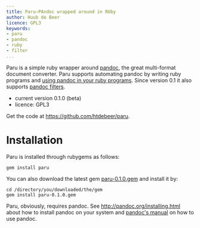 ```yaml
---
title: Paru—PAndoc wrapped around in RUby
author: Huub de Beer
licence: GPL3
keywords:
- paru
- pandoc
- ruby
- filter
...
```


Paru is a simple ruby wrapper around [pandoc](http://www.pandoc.org), the
great multi-format document converter. Paru supports automating pandoc by
writing ruby programs and [using pandoc in your ruby programs](using_paru.rb).
Since version 0.1 it also supports [pandoc filters](using_filters.rb).

- current version 0.1.0 (beta)
- licence: GPL3

Get the code at <https://github.com/htdebeer/paru>.

# Installation

Paru is installed through rubygems as follows:

~~~ {.bash}
gem install paru
~~~

You can also download the latest gem
[paru-0.1.0.gem](https://github.com/htdebeer/paru/blob/master/paru-0.1.0.gem)
and install it by:

~~~ {.bash}
cd /directory/you/downloaded/the/gem
gem install paru-0.1.0.gem
~~~

Paru, obviously, requires pandoc. See <http://pandoc.org/installing.html>
about how to install pandoc on your system and [pandoc's
manual](http://pandoc.org/README.html) on how to use pandoc.
